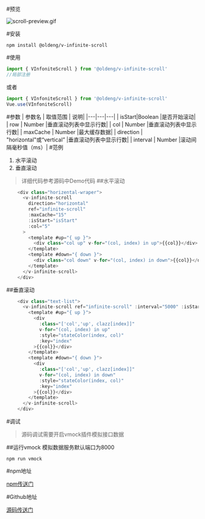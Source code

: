 #预览

![scroll-preview.gif](https://github.com/oldeng/v-infinite-scroll/blob/master/src/assets/v-infinite-scroll.gif)


#安装

```
npm install @oldeng/v-infinite-scroll
```

#使用

```js
import { VInfoniteScroll } from '@oldeng/v-infinite-scroll'
//局部注册
```
或者
```js
import { VInfoniteScroll } from '@oldeng/v-infinite-scroll'
Vue.use(VInfoniteScroll)
```
#参数
|  参数名 | 取值范围   | 说明|
|---|---|---|
| isStart|Boolean |是否开始滚动|
|  row | Number |垂直滚动列表中显示行数|
|  col | Number |垂直滚动列表中显示行数|
|  maxCache | Number |最大缓存数据|
|  direction | "horizontal"或“vertical” |垂直滚动列表中显示行数|
|  interval | Number |滚动间隔毫秒值（ms）|
#范例
1. 水平滚动
2. 垂直滚动
>详细代码参考源码中Demo代码
##水平滚动
```js
    <div class="horizental-wraper">
      <v-infinite-scroll
        direction="horizontal"
        ref="infinite-scroll"
        :maxCache="15"
        :isStart="isStart"
        :col="5"
      >
        <template #up="{ up }">
          <div class="col up" v-for="(col, index) in up">{{col}}</div>
        </template>
        <template #down="{ down }">
          <div class="col down" v-for="(col, index) in down">{{col}}</div>
        </template>
      </v-infinite-scroll>
    </div>
```
##垂直滚动
```js
    <div class="text-list">
      <v-infinite-scroll ref="infinite-scroll" :interval="5000" :isStart="isStart" :row="5">
        <template #up="{ up }">
          <div
            :class="['col','up', clazz[index]]"
            v-for="(col, index) in up"
            :style="stateColor(index, col)"
            :key="index"
          >{{col}}</div>
        </template>
        <template #down="{ down }">
          <div
            :class="['col','up', clazz[index]]"
            v-for="(col, index) in down"
            :style="stateColor(index, col)"
            :key="index"
          >{{col}}</div>
        </template>
      </v-infinite-scroll>
    </div>
```

#调试
>源码调试需要开启vmock插件模拟接口数据

##运行vmock
模拟数据服务默认端口为8000
```
npm run vmock
```

#npm地址

[npm传送门](https://github.com/oldeng/v-infinite-scroll)

#Github地址

[源码传送门](https://github.com/oldeng/v-infinite-scroll)
